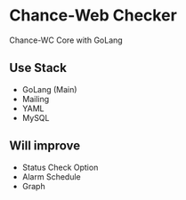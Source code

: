 # Chance-Web Checker
Chance-WC Core with GoLang

## Use Stack
- GoLang (Main)
- Mailing
- YAML
- MySQL

## Will improve
- Status Check Option
- Alarm Schedule
- Graph
